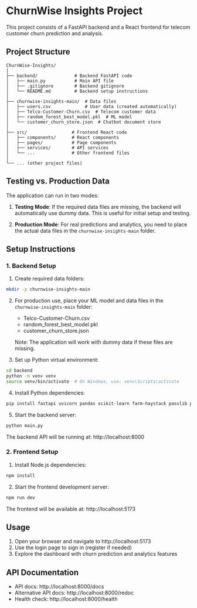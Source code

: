 
# ChurnWise Insights Project

This project consists of a FastAPI backend and a React frontend for telecom customer churn prediction and analysis.

## Project Structure

```
ChurnWise-Insights/
│
├── backend/              # Backend FastAPI code
│   ├── main.py           # Main API file
│   ├── .gitignore        # Backend gitignore
│   └── README.md         # Backend setup instructions
│
├── churnwise-insights-main/  # Data files 
│   ├── users.csv             # User data (created automatically)
│   ├── Telco-Customer-Churn.csv  # Telecom customer data
│   ├── random_forest_best_model.pkl  # ML model
│   └── customer_churn_store.json  # Chatbot document store
│
├── src/                 # Frontend React code
│   ├── components/      # React components
│   ├── pages/           # Page components
│   ├── services/        # API services
│   └── ...              # Other frontend files
│
└── ... (other project files)
```

## Testing vs. Production Data

The application can run in two modes:

1. **Testing Mode**: If the required data files are missing, the backend will automatically use dummy data. This is useful for initial setup and testing.

2. **Production Mode**: For real predictions and analytics, you need to place the actual data files in the `churnwise-insights-main` folder.

## Setup Instructions

### 1. Backend Setup

1. Create required data folders:
```bash
mkdir -p churnwise-insights-main
```

2. For production use, place your ML model and data files in the `churnwise-insights-main` folder:
   - Telco-Customer-Churn.csv
   - random_forest_best_model.pkl
   - customer_churn_store.json

   Note: The application will work with dummy data if these files are missing.

3. Set up Python virtual environment:
```bash
cd backend
python -m venv venv
source venv/bin/activate  # On Windows, use: venv\Scripts\activate
```

4. Install Python dependencies:
```bash
pip install fastapi uvicorn pandas scikit-learn farm-haystack passlib python-multipart
```

5. Start the backend server:
```bash
python main.py
```

The backend API will be running at: http://localhost:8000

### 2. Frontend Setup

1. Install Node.js dependencies:
```bash
npm install
```

2. Start the frontend development server:
```bash
npm run dev
```

The frontend will be available at: http://localhost:5173

## Usage

1. Open your browser and navigate to http://localhost:5173
2. Use the login page to sign in (register if needed)
3. Explore the dashboard with churn prediction and analytics features

## API Documentation

- API docs: http://localhost:8000/docs
- Alternative API docs: http://localhost:8000/redoc
- Health check: http://localhost:8000/health
